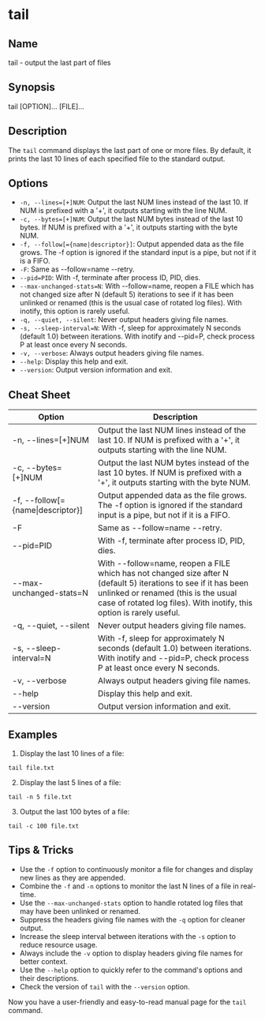 # tail

## Name
tail - output the last part of files

## Synopsis
tail [OPTION]... [FILE]...

## Description
The `tail` command displays the last part of one or more files. By default, it prints the last 10 lines of each specified file to the standard output.

## Options
- `-n, --lines=[+]NUM`: Output the last NUM lines instead of the last 10. If NUM is prefixed with a '+', it outputs starting with the line NUM.
- `-c, --bytes=[+]NUM`: Output the last NUM bytes instead of the last 10 bytes. If NUM is prefixed with a '+', it outputs starting with the byte NUM.
- `-f, --follow[={name|descriptor}]`: Output appended data as the file grows. The -f option is ignored if the standard input is a pipe, but not if it is a FIFO.
- `-F`: Same as --follow=name --retry.
- `--pid=PID`: With -f, terminate after process ID, PID, dies.
- `--max-unchanged-stats=N`: With --follow=name, reopen a FILE which has not changed size after N (default 5) iterations to see if it has been unlinked or renamed (this is the usual case of rotated log files). With inotify, this option is rarely useful.
- `-q, --quiet, --silent`: Never output headers giving file names.
- `-s, --sleep-interval=N`: With -f, sleep for approximately N seconds (default 1.0) between iterations. With inotify and --pid=P, check process P at least once every N seconds.
- `-v, --verbose`: Always output headers giving file names.
- `--help`: Display this help and exit.
- `--version`: Output version information and exit.

## Cheat Sheet

| Option | Description |
| ------ | ----------- |
| -n, --lines=[+]NUM | Output the last NUM lines instead of the last 10. If NUM is prefixed with a '+', it outputs starting with the line NUM. |
| -c, --bytes=[+]NUM | Output the last NUM bytes instead of the last 10 bytes. If NUM is prefixed with a '+', it outputs starting with the byte NUM. |
| -f, --follow[={name\|descriptor}] | Output appended data as the file grows. The -f option is ignored if the standard input is a pipe, but not if it is a FIFO. |
| -F | Same as --follow=name --retry. |
| --pid=PID | With -f, terminate after process ID, PID, dies. |
| --max-unchanged-stats=N | With --follow=name, reopen a FILE which has not changed size after N (default 5) iterations to see if it has been unlinked or renamed (this is the usual case of rotated log files). With inotify, this option is rarely useful. |
| -q, --quiet, --silent | Never output headers giving file names. |
| -s, --sleep-interval=N | With -f, sleep for approximately N seconds (default 1.0) between iterations. With inotify and --pid=P, check process P at least once every N seconds. |
| -v, --verbose | Always output headers giving file names. |
| --help | Display this help and exit. |
| --version | Output version information and exit. |

## Examples
1. Display the last 10 lines of a file:
```
tail file.txt
```

2. Display the last 5 lines of a file:
```
tail -n 5 file.txt
```

3. Output the last 100 bytes of a file:
```
tail -c 100 file.txt
```

## Tips & Tricks
- Use the `-f` option to continuously monitor a file for changes and display new lines as they are appended.
- Combine the `-f` and `-n` options to monitor the last N lines of a file in real-time.
- Use the `--max-unchanged-stats` option to handle rotated log files that may have been unlinked or renamed.
- Suppress the headers giving file names with the `-q` option for cleaner output.
- Increase the sleep interval between iterations with the `-s` option to reduce resource usage.
- Always include the `-v` option to display headers giving file names for better context.
- Use the `--help` option to quickly refer to the command's options and their descriptions.
- Check the version of `tail` with the `--version` option.

Now you have a user-friendly and easy-to-read manual page for the `tail` command.
